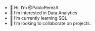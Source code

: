 - 👋 Hi, I’m @PabloPerezA
- 👀 I’m interested in Data Analytics
- 🌱 I’m currently learning SQL
- 💞️ I’m looking to collaborate on projects.


<!---
PabloPerezA/PabloPerezA is a ✨ special ✨ repository because its `README.md` (this file) appears on your GitHub profile.
You can click the Preview link to take a look at your changes.
--->
